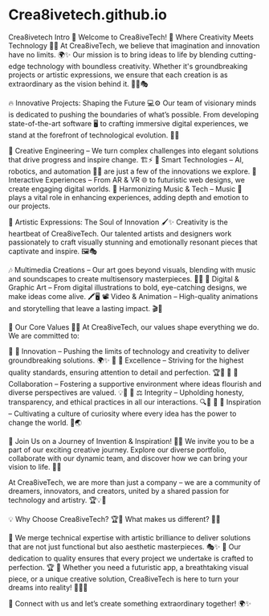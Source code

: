 # Crea8ivetech.github.io



Crea8ivetech Intro
🚀 Welcome to Crea8iveTech! 🌟
Where Creativity Meets Technology 🎨💡
At Crea8iveTech, we believe that imagination and innovation have no limits. 🌍✨ Our mission is to bring ideas to life by blending cutting-edge technology with boundless creativity. Whether it's groundbreaking projects or artistic expressions, we ensure that each creation is as extraordinary as the vision behind it. 🚀🔬🎭

🔥 Innovative Projects: Shaping the Future 💻⚙️
Our team of visionary minds is dedicated to pushing the boundaries of what’s possible. From developing state-of-the-art software 🖥️ to crafting immersive digital experiences, we stand at the forefront of technological evolution. 🚀💡

🔹 Creative Engineering – We turn complex challenges into elegant solutions that drive progress and inspire change. 🏗️⚡ 🔹 Smart Technologies – AI, robotics, and automation 🤖🚗 are just a few of the innovations we explore. 🔹 Interactive Experiences – From AR & VR 🌐 to futuristic web designs, we create engaging digital worlds. 🔹 Harmonizing Music & Tech – Music 🎵 plays a vital role in enhancing experiences, adding depth and emotion to our projects.

🎨 Artistic Expressions: The Soul of Innovation 🖌️✨
Creativity is the heartbeat of Crea8iveTech. Our talented artists and designers work passionately to craft visually stunning and emotionally resonant pieces that captivate and inspire. 🖼️🎭

🎶 Multimedia Creations – Our art goes beyond visuals, blending with music and soundscapes to create multisensory masterpieces. 🎼✨ 🎨 Digital & Graphic Art – From digital illustrations to bold, eye-catching designs, we make ideas come alive. 🖍️🖥️ 📽️ Video & Animation – High-quality animations and storytelling that leave a lasting impact. 🎬🔮

💎 Our Core Values 🌟💖
At Crea8iveTech, our values shape everything we do. We are committed to:

🔹 🚀 Innovation – Pushing the limits of technology and creativity to deliver groundbreaking solutions. 🌍✨ 🔹 🎯 Excellence – Striving for the highest quality standards, ensuring attention to detail and perfection. 🏆🔬 🔹 🤝 Collaboration – Fostering a supportive environment where ideas flourish and diverse perspectives are valued. 💡🌈 🔹 ⚖️ Integrity – Upholding honesty, transparency, and ethical practices in all our interactions. 🔍🤍 🔹 🌟 Inspiration – Cultivating a culture of curiosity where every idea has the power to change the world. 🚀🌏

🚀 Join Us on a Journey of Invention & Inspiration! 🎇🌠
We invite you to be a part of our exciting creative journey. Explore our diverse portfolio, collaborate with our dynamic team, and discover how we can bring your vision to life. 🌟✨

At Crea8iveTech, we are more than just a company – we are a community of dreamers, innovators, and creators, united by a shared passion for technology and artistry. 🏆💡🎨

💡 Why Choose Crea8iveTech? 🏆🚀
What makes us different? 🤔💡

🎯 We merge technical expertise with artistic brilliance to deliver solutions that are not just functional but also aesthetic masterpieces. 🎭✨ 🎯 Our dedication to quality ensures that every project we undertake is crafted to perfection. 🏆 🎯 Whether you need a futuristic app, a breathtaking visual piece, or a unique creative solution, Crea8iveTech is here to turn your dreams into reality! 🚀💡🎨

🔗 Connect with us and let’s create something extraordinary together! 🌍✨


